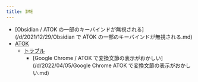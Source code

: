 ```yaml
---
title: IME
---
```



- [Obsidian / ATOK の一部のキーバインドが無視される](/d/2021/12/29/Obsidian で ATOK の一部のキーバインドが無視される.md)
- [ATOK](//n/PGM/IME/ATOK/index.md)
    - [トラブル](//n/PGM/IME/ATOK/トラブル/index.md)
        - [Google Chrome / ATOK で変換文節の表示がおかしい](/d/2022/04/05/Google Chrome ATOK で変換文節の表示がおかしい.md)




